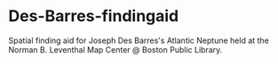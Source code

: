 # Des-Barres-findingaid
Spatial finding aid for Joseph Des Barres's Atlantic Neptune held at the Norman B. Leventhal Map Center @ Boston Public Library.  
